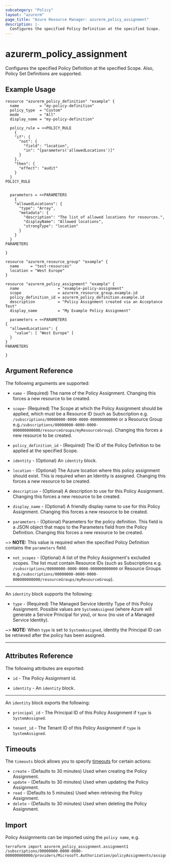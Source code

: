 ```yaml
---
subcategory: "Policy"
layout: "azurerm"
page_title: "Azure Resource Manager: azurerm_policy_assignment"
description: |-
  Configures the specified Policy Definition at the specified Scope.
---
```


# azurerm_policy_assignment

Configures the specified Policy Definition at the specified Scope. Also, Policy Set Definitions are supported.

## Example Usage

```hcl
resource "azurerm_policy_definition" "example" {
  name         = "my-policy-definition"
  policy_type  = "Custom"
  mode         = "All"
  display_name = "my-policy-definition"

  policy_rule = <<POLICY_RULE
	{
    "if": {
      "not": {
        "field": "location",
        "in": "[parameters('allowedLocations')]"
      }
    },
    "then": {
      "effect": "audit"
    }
  }
POLICY_RULE


  parameters = <<PARAMETERS
	{
    "allowedLocations": {
      "type": "Array",
      "metadata": {
        "description": "The list of allowed locations for resources.",
        "displayName": "Allowed locations",
        "strongType": "location"
      }
    }
  }
PARAMETERS

}

resource "azurerm_resource_group" "example" {
  name     = "test-resources"
  location = "West Europe"
}

resource "azurerm_policy_assignment" "example" {
  name                 = "example-policy-assignment"
  scope                = azurerm_resource_group.example.id
  policy_definition_id = azurerm_policy_definition.example.id
  description          = "Policy Assignment created via an Acceptance Test"
  display_name         = "My Example Policy Assignment"

  parameters = <<PARAMETERS
{
  "allowedLocations": {
    "value": [ "West Europe" ]
  }
}
PARAMETERS

}
```

## Argument Reference

The following arguments are supported:

* `name` - (Required) The name of the Policy Assignment. Changing this forces a new resource to be created.

* `scope`- (Required) The Scope at which the Policy Assignment should be applied, which must be a Resource ID (such as Subscription e.g. `/subscriptions/00000000-0000-0000-000000000000` or a Resource Group e.g.`/subscriptions/00000000-0000-0000-000000000000/resourceGroups/myResourceGroup`). Changing this forces a new resource to be created.

* `policy_definition_id` - (Required) The ID of the Policy Definition to be applied at the specified Scope.

* `identity` - (Optional) An `identity` block.

* `location` - (Optional) The Azure location where this policy assignment should exist. This is required when an Identity is assigned. Changing this forces a new resource to be created.

* `description` - (Optional) A description to use for this Policy Assignment. Changing this forces a new resource to be created.

* `display_name` - (Optional) A friendly display name to use for this Policy Assignment. Changing this forces a new resource to be created.

* `parameters` - (Optional) Parameters for the policy definition. This field is a JSON object that maps to the Parameters field from the Policy Definition. Changing this forces a new resource to be created.

~> **NOTE:** This value is required when the specified Policy Definition contains the `parameters` field.

* `not_scopes` - (Optional) A list of the Policy Assignment's excluded scopes. The list must contain Resource IDs (such as Subscriptions e.g. `/subscriptions/00000000-0000-0000-000000000000` or Resource Groups e.g.`/subscriptions/00000000-0000-0000-000000000000/resourceGroups/myResourceGroup`).

---

An `identity` block supports the following:

* `type` - (Required) The Managed Service Identity Type of this Policy Assignment. Possible values are `SystemAssigned` (where Azure will generate a Service Principal for you), or `None` (no use of a Managed Service Identity).

~> **NOTE:** When `type` is set to `SystemAssigned`, identity the Principal ID can be retrieved after the policy has been assigned.

---


## Attributes Reference

The following attributes are exported:

* `id` - The Policy Assignment id.

* `identity` - An `identity` block.

---

An `identity` block exports the following:

* `principal_id` - The Principal ID of this Policy Assignment if `type` is `SystemAssigned`.

* `tenant_id` - The Tenant ID of this Policy Assignment if `type` is `SystemAssigned`.


## Timeouts

The `timeouts` block allows you to specify [timeouts](https://www.terraform.io/docs/configuration/resources.html#timeouts) for certain actions:

* `create` - (Defaults to 30 minutes) Used when creating the Policy Assignment.
* `update` - (Defaults to 30 minutes) Used when updating the Policy Assignment.
* `read` - (Defaults to 5 minutes) Used when retrieving the Policy Assignment.
* `delete` - (Defaults to 30 minutes) Used when deleting the Policy Assignment.

## Import

Policy Assignments can be imported using the `policy name`, e.g.

```shell
terraform import azurerm_policy_assignment.assignment1  /subscriptions/00000000-0000-0000-000000000000/providers/Microsoft.Authorization/policyAssignments/assignment1
```
